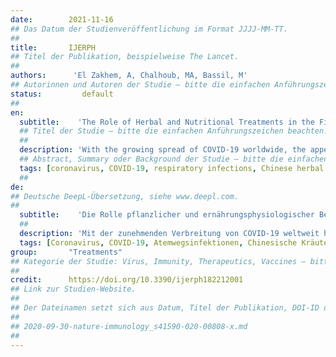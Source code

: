 ```yaml
---
date:        2021-11-16
## Das Datum der Studienveröffentlichung im Format JJJJ-MM-TT.
##
title:       IJERPH
## Titel der Publikation, beispielweise The Lancet.
##
authors:      'El Zakhem, A, Chalhoub, MA, Bassil, M'
## Autorinnen und Autoren der Studie – bitte die einfachen Anführungszeichen beachten!
status:         default
##
en:
  subtitle:    'The Role of Herbal and Nutritional Treatments in the Fight against COVID-19 and Other Respiratory Tract Infections'
  ## Titel der Studie – bitte die einfachen Anführungszeichen beachten!
  ##
  description: 'With the growing spread of COVID-19 worldwide, the appeal to alternative and nutritional therapies in conjunction with medical therapies has been heightened. This article aims to review studies assessing the roles of Chinese traditional medicine and nutrition in upper respiratory infections, including COVID-19. Various Chinese herbal protocols have been shown to fight respiratory infections, with several having been tested on the novel coronavirus. Additionally, promising findings have been reported when medical treatments were complemented with nutritional interventions. Supplementation with vitamins C and D, Zinc and Selenium are discussed, in addition to certain phytochemicals and food that also possess immunoregulatory and antiviral properties. Further clinical studies are needed to establish these alternative treatments as part of the management of emerging respiratory infections.'
  ## Abstract, Summary oder Background der Studie – bitte die einfachen Anführungszeichen beachten!
  tags: [coronavirus, COVID-19, respiratory infections, Chinese herbal medicine, nutrition, micronutrients]
  ##
de: 
## Deutsche DeepL-Übersetzung, siehe www.deepl.com.
##
  subtitle:    'Die Rolle pflanzlicher und ernährungsphysiologischer Behandlungen im Kampf gegen COVID-19 und andere Atemwegsinfektionen'
  ##
  description: 'Mit der zunehmenden Verbreitung von COVID-19 weltweit hat sich die Attraktivität von alternativen und ernährungswissenschaftlichen Therapien in Verbindung mit medizinischen Therapien erhöht. In diesem Artikel werden Studien zur Bewertung der Rolle der traditionellen chinesischen Medizin und Ernährung bei Infektionen der oberen Atemwege, einschließlich COVID-19, zusammengefasst. Verschiedene chinesische Kräuterprotokolle haben sich bei der Bekämpfung von Atemwegsinfektionen bewährt, wobei mehrere davon an dem neuen Coronavirus getestet wurden. Darüber hinaus wurden vielversprechende Ergebnisse gemeldet, wenn medizinische Behandlungen durch Ernährungsmaßnahmen ergänzt wurden. Diskutiert wird die Supplementierung mit den Vitaminen C und D, Zink und Selen sowie mit bestimmten sekundären Pflanzenstoffen und Lebensmitteln, die ebenfalls immunregulierende und antivirale Eigenschaften besitzen. Weitere klinische Studien sind erforderlich, um diese alternativen Behandlungen als Teil der Behandlung neu auftretender Atemwegsinfektionen zu etablieren.'
  tags: [Coronavirus, COVID-19, Atemwegsinfektionen, Chinesische Kräutermedizin, Ernährung, Mikronährstoffe]
group:       "Treatments"
## Kategorie der Studie: Virus, Immunity, Therapeutics, Vaccines – bitte die Anführungszeichen beachten!
##
credit:      https://doi.org/10.3390/ijerph182212001
## Link zur Studien-Website.
##
## Der Dateinamen setzt sich aus Datum, Titel der Publikation, DOI-ID der Studie (nach dem letzten Slash) und der Dateiendung zusammen. Bitte den Unterstrich vor der DOI-ID beachten!
##
## 2020-09-30-nature-immunology_s41590-020-00808-x.md
##
---
```

<object data="{{ page.link }}" style='height:calc(100vh - 400px); width: 100%' type='application/pdf'></object>